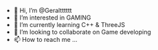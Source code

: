 - 👋 Hi, I’m @Geraltttttt
- 👀 I’m interested in GAMING
- 🌱 I’m currently learning C++ & ThreeJS
- 💞️ I’m looking to collaborate on Game developing
- 📫 How to reach me ...

<!---
Geraltttttt/Geraltttttt is a ✨ special ✨ repository because its `README.md` (this file) appears on your GitHub profile.
You can click the Preview link to take a look at your changes.
--->
